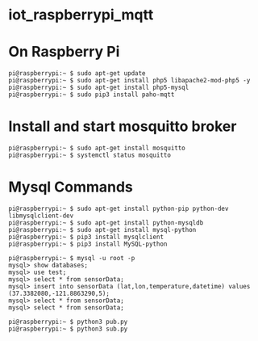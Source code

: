 # iot_raspberrypi_mqtt
# On Raspberry Pi

	pi@raspberrypi:~ $ sudo apt-get update
	pi@raspberrypi:~ $ sudo apt-get install php5 libapache2-mod-php5 -y
	pi@raspberrypi:~ $ sudo apt-get install php5-mysql
	pi@raspberrypi:~ $ sudo pip3 install paho-mqtt

#	 Install and start mosquitto broker
	pi@raspberrypi:~ $ sudo apt-get install mosquitto
	pi@raspberrypi:~ $ systemctl status mosquitto


#	Mysql Commands

	pi@raspberrypi:~ $ sudo apt-get install python-pip python-dev libmysqlclient-dev
	pi@raspberrypi:~ $ sudo apt-get install python-mysqldb
	pi@raspberrypi:~ $ sudo apt-get install mysql-python
	pi@raspberrypi:~ $ pip3 install mysqlclient
	pi@raspberrypi:~ $ pip3 install MySQL-python

	pi@raspberrypi:~ $ mysql -u root -p
	mysql> show databases;
	mysql> use test;
	mysql> select * from sensorData;
	mysql> insert into sensorData (lat,lon,temperature,datetime) values (37.3382080,-121.8863290,5);
	mysql> select * from sensorData;
	mysql> select * from sensorData;

	pi@raspberrypi:~ $ python3 pub.py
	pi@raspberrypi:~ $ python3 sub.py


